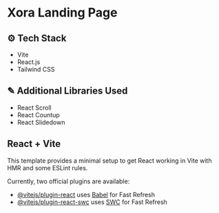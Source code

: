 # Xora Landing Page


## <a name="tech-stack">⚙️ Tech Stack</a>

- Vite
- React.js
- Tailwind CSS

## <a name="libraries">✎ Additional Libraries Used</a>

- React Scroll
- React Countup
- React Slidedown

## React + Vite

This template provides a minimal setup to get React working in Vite with HMR and some ESLint rules.

Currently, two official plugins are available:

- [@vitejs/plugin-react](https://github.com/vitejs/vite-plugin-react/blob/main/packages/plugin-react/README.md) uses [Babel](https://babeljs.io/) for Fast Refresh
- [@vitejs/plugin-react-swc](https://github.com/vitejs/vite-plugin-react-swc) uses [SWC](https://swc.rs/) for Fast Refresh
